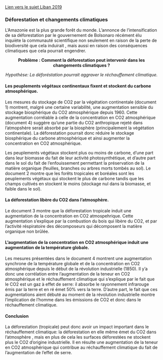 [Lien vers le sujet Liban 2019](http://svt.ac-besancon.fr/bac-s-2019-liban/)

### Déforestation et changements climatiques

L’Amazonie est la plus grande forêt du monde. L’annonce de l’intensification de sa déforestation par le gouvernement de Bolsonaro récément élu inquiète la communauté scientifique non seulement en raison de la perte de biodiversité que cela induirait , mais aussi en raison des conséquences climatiques que cela pourrait engendrer. 

<p align=center><strong>Problème : Comment la déforestation peut intervenir dans les changements climatiques ?</strong></p>

*<p align=center>Hypothèse: La déforéstation pourrait aggraver le réchauffement climatique.</p>*

#### Les peuplements végétaux continentaux fixent et stockent du carbone atmosphérique. 

Les mesures du stockage de CO2 par la végétation continentale (document 1) montrent, malgré une certaine variabilité, une augmentation sensible du stockage biosphérique du CO2 atmosphérique depuis 1960. Cette augmentation corrélable à celle de la concentration en CO2 atmosphérique (document 4) suggère qu’une partie du CO2 anthropique rejeté dans l’atmopshère serait absorbé par la biosphère (principalement la végétation continentale). La déforestation pourrait donc réduire le stockage biosphérique du carbone atmosphérique et ainsi augmenter la concentration en CO2 atmosphérique.

Les peuplements végétaux stockent plus ou moins de carbone, d’une part dans leur biomasse du fait de leur activité photosynthétique, et d’autre part dans le sol du fait de l’enfouissement permettant la préservation de la matière organique (feuilles, branches ou arbres morts tombés au sol). Le document 2 montre que les forêts tropicales et boréales sont les peuplements végétaux qui stockent le plus de carbone tandis que les champs cultivés en stockent le moins (stockage nul dans la biomasse, et faible dans le sol).

#### La déforestation libère du CO2 dans l’atmosphère.

Le document 3 montre que la déforestation tropicale induit une augmentation de la concentration en CO2 atmospehrique. Cette augmentation s’explique par la combustion du bois qui libère du CO2, et par l’activité réspiratoire des décomposeurs qui  décomposent la matière organique non brûlée. 

#### L’augmentation de la concentration en CO2 atmosphérique induit une augmentation de la température globale.

Les mesures présentées dans le document 4 montrent une augmentation synchrone de la température globale et de la concentration en CO2 atmosphérique depuis le début de la révolution industrielle (1850). Il y’a donc une corrélation entre l’augmentation de la teneur en CO2 atmosphérique et le réchauffement climatique qui s’explique par le fait que le CO2 est un gaz à effet de serre: il absorbe le rayonnement infrarouge émis par la terre et en ré émet 50% vers la terre. D’autre part, le fait que ces augmentations aient débuté au moment de la révolution industrielle montre l’implication de l’homme dans les émissions de CO2 et donc dans le réchauffement climatique.


#### Conclusion

La déforestation (tropicale) peut donc avoir un impact important dans le réchauffement climatique: la déforestation en elle même émet du CO2 dans l’atmosphère , mais en plus de cela les surfaces déforestées ne stockent plus le CO2 d’origine industrielle. Il en résulte une augmentation de la teneur en CO2 atmosphérique qui contribue au réchauffement climatique du fait de l’augmentation de l’effet de serre.
